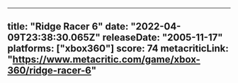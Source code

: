 
---
title: "Ridge Racer 6"
date: "2022-04-09T23:38:30.065Z"
releaseDate: "2005-11-17"
platforms: ["xbox360"]
score: 74
metacriticLink: "https://www.metacritic.com/game/xbox-360/ridge-racer-6"
---
